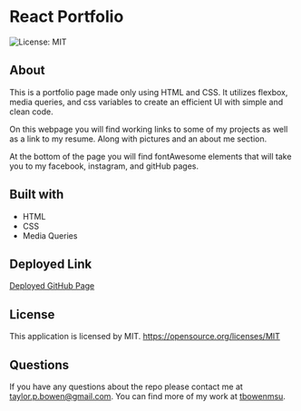 # React Portfolio
![License: MIT](https://img.shields.io/badge/License-MIT-yellow.svg)

## About
This is a portfolio page made only using HTML and CSS. It utilizes flexbox, media queries, and css variables to create an efficient UI with simple and clean code. 

On this webpage you will find working links to some of my projects as well as a link to my resume. Along with pictures and an about me section. 

At the bottom of the page you will find fontAwesome elements that will take you to my facebook, instagram, and gitHub pages.


## Built with
* HTML
* CSS
* Media Queries

## Deployed Link
[Deployed GitHub Page](https://tbowenmsu.github.io/Profile-Page/)

## License
This application is licensed by MIT. https://opensource.org/licenses/MIT

## Questions
If you have any questions about the repo please contact me at taylor.p.bowen@gmail.com. 
You can find more of my work at [tbowenmsu](https://github.com/tbowenmsu/).